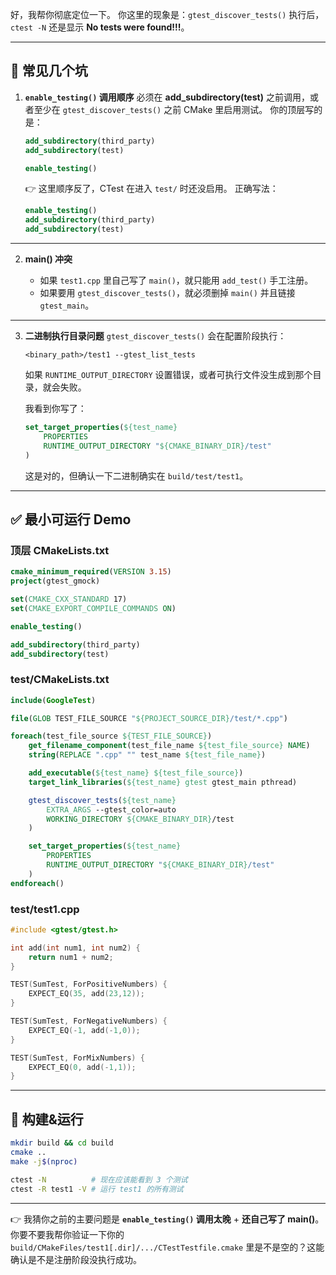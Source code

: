 好，我帮你彻底定位一下。
你这里的现象是：`gtest_discover_tests()` 执行后，`ctest -N` 还是显示 **No tests were found!!!**。

---

## 🔎 常见几个坑

1. **`enable_testing()` 调用顺序**
   必须在 **add\_subdirectory(test)** 之前调用，或者至少在 `gtest_discover_tests()` 之前 CMake 里启用测试。
   你的顶层写的是：

   ```cmake
   add_subdirectory(third_party)
   add_subdirectory(test)

   enable_testing()
   ```

   👉 这里顺序反了，CTest 在进入 `test/` 时还没启用。
   正确写法：

   ```cmake
   enable_testing()
   add_subdirectory(third_party)
   add_subdirectory(test)
   ```

---

2. **main() 冲突**

   * 如果 `test1.cpp` 里自己写了 `main()`，就只能用 `add_test()` 手工注册。
   * 如果要用 `gtest_discover_tests()`，就必须删掉 `main()` 并且链接 `gtest_main`。

---

3. **二进制执行目录问题**
   `gtest_discover_tests()` 会在配置阶段执行：

   ```
   <binary_path>/test1 --gtest_list_tests
   ```

   如果 `RUNTIME_OUTPUT_DIRECTORY` 设置错误，或者可执行文件没生成到那个目录，就会失败。

   我看到你写了：

   ```cmake
   set_target_properties(${test_name}
       PROPERTIES
       RUNTIME_OUTPUT_DIRECTORY "${CMAKE_BINARY_DIR}/test"
   )
   ```

   这是对的，但确认一下二进制确实在 `build/test/test1`。

---

## ✅ 最小可运行 Demo

### 顶层 CMakeLists.txt

```cmake
cmake_minimum_required(VERSION 3.15)
project(gtest_gmock)

set(CMAKE_CXX_STANDARD 17)
set(CMAKE_EXPORT_COMPILE_COMMANDS ON)

enable_testing()

add_subdirectory(third_party)
add_subdirectory(test)
```

### test/CMakeLists.txt

```cmake
include(GoogleTest)

file(GLOB TEST_FILE_SOURCE "${PROJECT_SOURCE_DIR}/test/*.cpp")

foreach(test_file_source ${TEST_FILE_SOURCE})
    get_filename_component(test_file_name ${test_file_source} NAME)
    string(REPLACE ".cpp" "" test_name ${test_file_name})

    add_executable(${test_name} ${test_file_source})
    target_link_libraries(${test_name} gtest gtest_main pthread)

    gtest_discover_tests(${test_name}
        EXTRA_ARGS --gtest_color=auto
        WORKING_DIRECTORY ${CMAKE_BINARY_DIR}/test
    )

    set_target_properties(${test_name}
        PROPERTIES
        RUNTIME_OUTPUT_DIRECTORY "${CMAKE_BINARY_DIR}/test"
    )
endforeach()
```

### test/test1.cpp

```cpp
#include <gtest/gtest.h>

int add(int num1, int num2) {
    return num1 + num2;
}

TEST(SumTest, ForPositiveNumbers) {
    EXPECT_EQ(35, add(23,12));
}

TEST(SumTest, ForNegativeNumbers) {
    EXPECT_EQ(-1, add(-1,0));
}

TEST(SumTest, ForMixNumbers) {
    EXPECT_EQ(0, add(-1,1));
}
```

---

## 🚀 构建&运行

```bash
mkdir build && cd build
cmake ..
make -j$(nproc)

ctest -N          # 现在应该能看到 3 个测试
ctest -R test1 -V # 运行 test1 的所有测试
```

---

👉 我猜你之前的主要问题是 **`enable_testing()` 调用太晚** + **还自己写了 main()**。
你要不要我帮你验证一下你的 `build/CMakeFiles/test1[.dir]/.../CTestTestfile.cmake` 里是不是空的？这能确认是不是注册阶段没执行成功。
